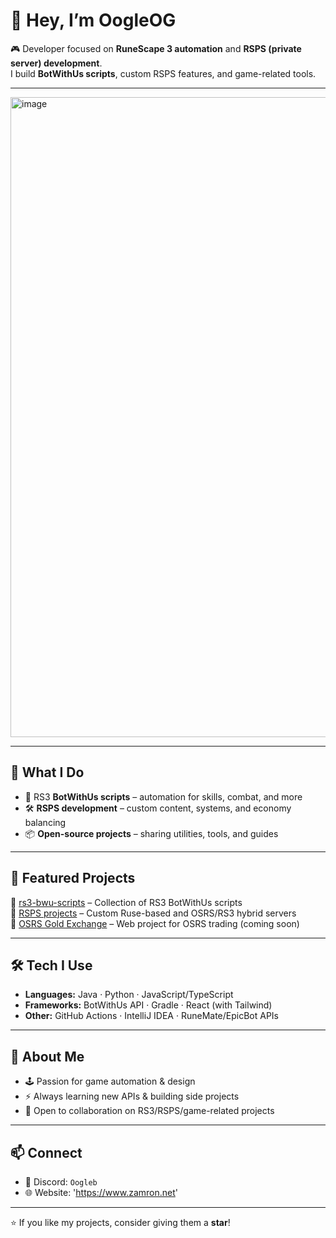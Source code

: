 # 👋 Hey, I’m OogleOG

🎮 Developer focused on **RuneScape 3 automation** and **RSPS (private server) development**.  
I build **BotWithUs scripts**, custom RSPS features, and game-related tools.

---

<img width="1536" height="1024" alt="image" src="https://github.com/user-attachments/assets/b62f595b-eca3-46e1-8dcb-bb17f4853b5d" />

---

## 🚀 What I Do
- 🧩 RS3 **BotWithUs scripts** – automation for skills, combat, and more  
- 🛠️ **RSPS development** – custom content, systems, and economy balancing  
- 📦 **Open-source projects** – sharing utilities, tools, and guides  

---

## 📂 Featured Projects
🔹 [rs3-bwu-scripts](https://github.com/OogleOG/rs3-bwu-scripts) – Collection of RS3 BotWithUs scripts  
🔹 [RSPS projects](https://github.com/OogleOG?tab=repositories) – Custom Ruse-based and OSRS/RS3 hybrid servers  
🔹 [OSRS Gold Exchange](#) – Web project for OSRS trading (coming soon)

---

## 🛠️ Tech I Use
- **Languages:** Java · Python · JavaScript/TypeScript  
- **Frameworks:** BotWithUs API · Gradle · React (with Tailwind)  
- **Other:** GitHub Actions · IntelliJ IDEA · RuneMate/EpicBot APIs  

---

## 🌱 About Me
- 🕹️ Passion for game automation & design  
- ⚡ Always learning new APIs & building side projects  
- 🤝 Open to collaboration on RS3/RSPS/game-related projects  

---

## 📫 Connect
- 💬 Discord: `Oogleb`
- 🌐 Website: 'https://www.zamron.net'  

---
⭐ If you like my projects, consider giving them a **star**!
